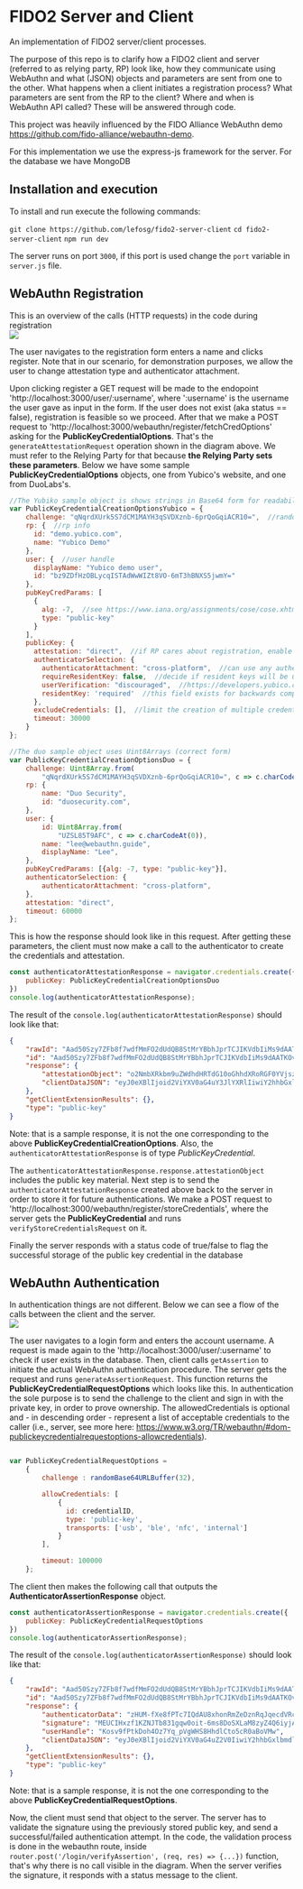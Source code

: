# FIDO2 Server and Client
An implementation of FIDO2 server/client processes.

The purpose of this repo is to clarify how a FIDO2 client and server (referred to as relying party, RP) look like, how they communicate using WebAuthn and what (JSON) objects and parameters are sent from one to the other. 
What happens when a client initiates a registration process? What parameters are sent from the RP to the client? Where and when is WebAuthn API called? These will be answered through code.

This project was heavily influenced by the FIDO Alliance WebAuthn demo https://github.com/fido-alliance/webauthn-demo.

For this implementation we use the express-js framework for the server. For the database we have MongoDB

## Installation and execution

To install and run execute the following commands:

`git clone https://github.com/lefosg/fido2-server-client`
`cd fido2-server-client`
`npm run dev`

The server runs on port `3000`, if this port is used change the `port` variable in `server.js` file.


## WebAuthn Registration
This is an overview of the calls (HTTP requests) in the code during registration <br>
<img src="./sources/webauthn_registration.svg"> <br>

The user navigates to the registration form enters a name and clicks register. Note that in our scenario, for demonstration purposes, we allow the user to change attestation type and authenticator attachment.

Upon clicking register a GET request will be made to the endopoint 'http://localhost:3000/user/:username', where ':username' is the username the user gave as input in the form. If the user does not exist (aka status == false), registration is feasible so we proceed.
After that we make a POST request to 'http://localhost:3000/webauthn/register/fetchCredOptions' asking for the **PublicKeyCredentialOptions**. That's the `generateAttestationRequest` operation shown in the diagram above. We must refer to the Relying Party for that because **the Relying Party sets these parameters**. Below we have some sample **PublicKeyCredentialOptions** objects, one from Yubico's website, and one from DuoLabs's.

```js
//The Yubiko sample object is shows strings in Base64 form for readability
var PublicKeyCredentialCreationOptionsYubico = {
    challenge: "qNqrdXUrk5S7dCM1MAYH3qSVDXznb-6prQoGqiACR10=",  //randomly generated, prevents replay attacks, must be signed
    rp: {  //rp info
      id: "demo.yubico.com",
      name: "Yubico Demo"
    },
    user: {  //user handle
      displayName: "Yubico demo user",
      id: "bz9ZDfHzOBLycqISTAdWwWIZt8VO-6mT3hBNXS5jwmY="
    },
    pubKeyCredParams: [
      {
        alg: -7,  //see https://www.iana.org/assignments/cose/cose.xhtml#algorithms full registry
        type: "public-key"
      }
    ],
    publicKey: {
      attestation: "direct",  //if RP cares about registration, enable this flag. Values: none (no attestation), direct (do attestation), indirect (let the authenticator decide)
      authenticatorSelection: {
        authenticatorAttachment: "cross-platform",  //can use any authenticator - platform/roaming
        requireResidentKey: false,  //decide if resident keys will be used or not! Values: true/false 
        userVerification: "discouraged",  //https://developers.yubico.com/WebAuthn/WebAuthn_Developer_Guide/User_Presence_vs_User_Verification.html
        residentKey: 'required'  //this field exists for backwards compatibility reasons
      },
      excludeCredentials: [],  //limit the creation of multiple credentials
      timeout: 30000
    }
};
```

```js
//The duo sample object uses Uint8Arrays (correct form)
var PublicKeyCredentialCreationOptionsDuo = {
    challenge: Uint8Array.from(
        "qNqrdXUrk5S7dCM1MAYH3qSVDXznb-6prQoGqiACR10=", c => c.charCodeAt(0)),
    rp: {
        name: "Duo Security",
        id: "duosecurity.com",
    },
    user: {
        id: Uint8Array.from(
            "UZSL85T9AFC", c => c.charCodeAt(0)),
        name: "lee@webauthn.guide",
        displayName: "Lee",
    },
    pubKeyCredParams: [{alg: -7, type: "public-key"}],
    authenticatorSelection: {
        authenticatorAttachment: "cross-platform",
    },
    attestation: "direct",
    timeout: 60000
};
```

This is how the response should look like in this request. After getting these parameters, the client must now make a call to the authenticator to create the credentials and attestation.

```js
const authenticatorAttestationResponse = navigator.credentials.create({
    publicKey: PublicKeyCredentialCreationOptionsDuo
})
console.log(authenticatorAttestationResponse);
```

The result of the `console.log(authenticatorAttestationResponse)` should look like that:

```json
{
    "rawId": "Aad50Szy7ZFb8f7wdfMmFO2dUdQB8StMrYBbhJprTCJIKVdbIiMs9dAATKOvUpoKfmyh662ZsO1J5PQUsi9yKNumDR-ZD4wevDYZnwprytGf5rn6ydyxQQtBYPSwS8u23FdVBxBqHa8",
    "id": "Aad50Szy7ZFb8f7wdfMmFO2dUdQB8StMrYBbhJprTCJIKVdbIiMs9dAATKOvUpoKfmyh662ZsO1J5PQUsi9yKNumDR-ZD4wevDYZnwprytGf5rn6ydyxQQtBYPSwS8u23FdVBxBqHa8",
    "response": {
        "attestationObject": "o2NmbXRkbm9uZWdhdHRTdG10oGhhdXRoRGF0YVjszHUM-fXe8fPTc7IQdAU8xhonRmZeDznRqJqecdVRcUNFYfOzo63OAAI1vMYKZIsLJfHwVQMAaAGnedEs8u2RW_H-8HXzJhTtnVHUAfErTK2AW4Saa0wiSClXWyIjLPXQAEyjr1KaCn5soeutmbDtSeT0FLIvcijbpg0fmQ-MHrw2GZ8Ka8rRn-a5-sncsUELQWD0sEvLttxXVQcQah2vpQECAyYgASFYIMG7Y3fOeGecLpfn7XF_sV4OTc41tsbEPSECGfCiK480IlggH9-qVehm6Gj25SyZau17mB5c0YoTWBZ8ngdEka4EqOY",
        "clientDataJSON": "eyJ0eXBlIjoid2ViYXV0aG4uY3JlYXRlIiwiY2hhbGxlbmdlIjoib0dvd2lrQVZHcnZ4Y01uck50ODlCY0dsWnIwVVUwVWxfSm82U0R5RXJrTSIsIm9yaWdpbiI6Imh0dHBzOi8vd2ViYXV0aG53b3Jrcy5naXRodWIuaW8iLCJjcm9zc09yaWdpbiI6ZmFsc2V9"
    },
    "getClientExtensionResults": {},
    "type": "public-key"
}
```
Note: that is a sample response, it is not the one corresponding to the above **PublicKeyCredentialCreationOptions**. Also, the `authenticatorAttestationResponse` is of type *PublicKeyCredential*. 

The `authenticatorAttestationResponse.response.attestationObject` includes the public key material. Next step is to send the `authenticatorAttestationResponse` created above back to the server in order to store it for future authentications. We make a POST request to 'http://localhost:3000/webauthn/register/storeCredentials', where the server gets the **PublicKeyCredential** and runs `verifyStoreCredentialsRequest` on it.

Finally the server responds with a status code of true/false to flag the successful storage of the public key credential in the database

## WebAuthn Authentication

In authentication things are not different. Below we can see a flow of the calls between the client and the server.<br>
<img src="./sources/webauthn_authentication.svg"> <br>

The user navigates to a login form and enters the account username. A request is made again to the 'http://localhost:3000/user/:username' to check if user exists in the database. Then, client calls `getAssertion` to initiate the actual WebAuthn authentication procedure. The server gets the request and runs `generateAssertionRequest`. This function returns the **PublicKeyCredentialRequestOptions** which looks like this. In authentication the sole purpose is to send the challenge to the client and sign in with the private key, in order to prove ownership. The allowedCredentials is optional and - in descending order - represent a list of acceptable credentials to the caller (i.e., server, see more here: https://www.w3.org/TR/webauthn/#dom-publickeycredentialrequestoptions-allowcredentials).

```js

var PublicKeyCredentialRequestOptions = 
    {
        challenge : randomBase64URLBuffer(32),

        allowCredentials: [
            {  
              id: credentialID,
              type: 'public-key',
              transports: ['usb', 'ble', 'nfc', 'internal']
            }
        ],

        timeout: 100000
    };
```

The client then makes the following call that outputs the **AuthenticatorAssertionResponse** object.

```js
const authenticatorAssertionResponse = navigator.credentials.create({
    publicKey: PublicKeyCredentialRequestOptions
})
console.log(authenticatorAssertionResponse);

```

The result of the `console.log(authenticatorAssertionResponse)` should look like that:

```json
{
    "rawId": "Aad50Szy7ZFb8f7wdfMmFO2dUdQB8StMrYBbhJprTCJIKVdbIiMs9dAATKOvUpoKfmyh662ZsO1J5PQUsi9yKNumDR-ZD4wevDYZnwprytGf5rn6ydyxQQtBYPSwS8u23FdVBxBqHa8",
    "id": "Aad50Szy7ZFb8f7wdfMmFO2dUdQB8StMrYBbhJprTCJIKVdbIiMs9dAATKOvUpoKfmyh662ZsO1J5PQUsi9yKNumDR-ZD4wevDYZnwprytGf5rn6ydyxQQtBYPSwS8u23FdVBxBqHa8",
    "response": {
        "authenticatorData": "zHUM-fXe8fPTc7IQdAU8xhonRmZeDznRqJqecdVRcUMFYfOzqg",
        "signature": "MEUCIHxzf1KZNJTb831gqw0oit-6ms8DoSXLaM8zyZ4Q6iyjAiEAwbguOZU2iJae_I8-Q7qlFwR45isZ-XYVMDgU2SkABU8",
        "userHandle": "Kosv9fPtkDoh4Oz7Yq_pVgWHS8HhdlCto5cR0aBoVMw",
        "clientDataJSON": "eyJ0eXBlIjoid2ViYXV0aG4uZ2V0IiwiY2hhbGxlbmdlIjoiRjVjSmhMRW00OFNpdGN6MzNiVm51NXpBMmEtRk5MYkxGbURfd1UwT1BIUSIsIm9yaWdpbiI6Imh0dHBzOi8vd2ViYXV0aG53b3Jrcy5naXRodWIuaW8iLCJjcm9zc09yaWdpbiI6ZmFsc2V9"
    },
    "getClientExtensionResults": {},
    "type": "public-key"
}
```
Note: that is a sample response, it is not the one corresponding to the above **PublicKeyCredentialRequestOptions**.

Now, the client must send that object to the server. The server has to validate the signature using the previously stored public key, and send a successful/failed authentication attempt. In the code, the validation process is done in the webauthn route, inside `router.post('/login/verifyAssertion', (req, res) => {...})` function, that's why there is no call visible in the diagram. When the server verifies the signature, it responds with a status message to the client.

